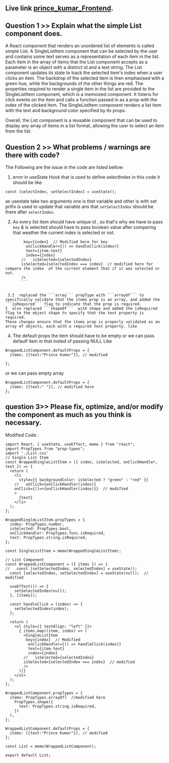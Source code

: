 ## Live link [prince_kumar_Frontend](https://prince-kumar-frontend-task.netlify.app/).

## Question 1 >> Explain what the simple List component does.

A React component that renders an unordered list of elements is called simple List. A SingleListItem component that can be selected by the user and contains some text serves as a representation of each item in the list.
Each item in the array of items that the List component accepts as a parameter is an object with a distinct id and a text string. The List component updates its state to track the selected item's index when a user clicks an item. The backdrop of the selected item is then emphasised with a green hue, while the backgrounds of the other things are red.
The properties required to render a single item in the list are provided to the SingleListItem component, which is a memoized component. It listens for click events on the item and calls a function passed in as a prop with the index of the clicked item. The SingleListItem component renders a list item with the text and background color specified by its props.

Overall, the List component is a reusable component that can be used to display any array of items in a list format, allowing the user to select an item from the list.


## Question 2 >> What problems / warnings are there with code?

The Following are the issue in the code are listed bellow:

1. error in useState Hook that  is used to define selectIndex in this code 
  it should be like 
  ```
  const [selectIndex, setSelectIndex] = useState();
  ```
  as usestate take two arguments one is thet variable and other is with set prifix is used to update that variable ans that ```setSelectIndex``` should be there after ```selectIndex```.
  
 2. As  every list item should have unique id , so that's why we have to pass ```key```  & is selected should have to pass boolean value after comparing that weather the current index is selected or not.
 
 ```<SingleListItem
         key={index}  // Modified here for key 
          onClickHandler={() => handleClick(index)}
          text={item.text}
          index={index}
        //   isSelected={selectedIndex}
        isSelected={selectedIndex === index}  // modified here for compare the index  of the current element that if it was selected or not.
        />
        ```
  
  
  3.I  replaced the ```array``` propType with ```arrayOf``` to specifically validate that the items prop is an array, and added the ```isRequired``` flag to indicate that the prop is required.
I  also replaced ```shapeOf```  with shape and added the isRequired flag to the object shape to specify that the text property is required.
These changes ensure that the items prop is properly validated as an array of objects, each with a required text property. like 
```

4. The default props the item should have to be empty or we can pass defaulf item in that insted of  passing NULL Like 
```
WrappedListComponent.defaultProps = {
  items: [{text:"Prince Kumar"}], // modified
  
};

```
or we can pass empty array 
```
WrappedListComponent.defaultProps = {
  items: [{text:" "}], // modified here 
};

```

## question 3>> Please fix, optimize, and/or modify the component as much as you think is necessary.

Modified Code :
```
import React, { useState, useEffect, memo } from "react";
import PropTypes from "prop-types";
import './List.css'
// Single List Item
const WrappedSingleListItem = ({ index, isSelected, onClickHandler, text }) => {
  return (
    <li
      style={{ backgroundColor: isSelected ? "green" : "red" }}
    //   onClick={onClickHandler(index)} 
    onClick={()=>{onClickHandler(index)}}  // modified
    >
      {text}
    </li>
  );
};

WrappedSingleListItem.propTypes = {
  index: PropTypes.number,
  isSelected: PropTypes.bool,
  onClickHandler: PropTypes.func.isRequired,
  text: PropTypes.string.isRequired,
};

const SingleListItem = memo(WrappedSingleListItem);

// List Component
const WrappedListComponent = ({ items }) => {
//   const [setSelectedIndex, selectedIndex] = useState();
  const [selectedIndex, setSelectedIndex] = useState(null);  // modified

  useEffect(() => {
    setSelectedIndex(null);
  }, [items]);

  const handleClick = (index) => {
    setSelectedIndex(index);
  };

  return (
    <ul style={{ textAlign: "left" }}>
      { items.map((item, index) => (
        <SingleListItem
         key={index}  // Modified
          onClickHandler={() => handleClick(index)}
          text={item.text}
          index={index}
        //   isSelected={selectedIndex}
        isSelected={selectedIndex === index}  // modified
        />
      ))}
    </ul>
  );
};

WrappedListComponent.propTypes = {
  items: PropTypes.arrayOf(  //modified here 
    PropTypes.shape({
      text: PropTypes.string.isRequired,
    })
  ),
};

WrappedListComponent.defaultProps = {
  items: [{text:"Prince Kumar"}], // modified
};

const List = memo(WrappedListComponent);

export default List;
```